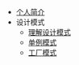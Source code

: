 <!-- docs/_sidebar.md -->

- [个人简介](/)
- 设计模式
  - [理解设计模式](design/concept.md '理解设计模式')
  - [单例模式](design/singleton.md '单例模式')
  - [工厂模式](design/factory.md '工厂模式')
  <!-- - Basic Components
  - [2](docs/02.md '02')
  - [3](docs/03.md '03')
  - [4](docs/04.md '04')
  - [5](docs/05.md '05') -->
